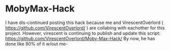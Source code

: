 # MobyMax-Hack
I have dis-continued posting this hack because me and VirescentOverlord ( https://github.com/VirescentOverlord/ ) are collabing with eachother for this project.
However, virescent is continuing to publish and update this script: https://github.com/VirescentOverlord/Moby-Max-Hack/
By now, he has done like 90% of it w/out me-
